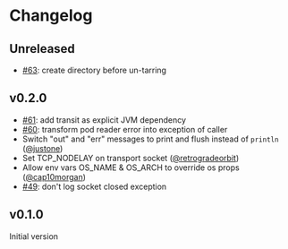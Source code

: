 # Changelog

## Unreleased

- [#63](https://github.com/babashka/pods/issues/63): create directory before un-tarring

## v0.2.0

- [#61](https://github.com/babashka/pods/issues/61): add transit as explicit JVM dependency
- [#60](https://github.com/babashka/pods/issues/60): transform pod reader error into exception of caller
- Switch "out" and "err" messages to print and flush instead of `println` ([@justone](https://github.com/justone))
- Set TCP_NODELAY on transport socket ([@retrogradeorbit](https://github.com/retrogradeorbit))
-  Allow env vars OS_NAME & OS_ARCH to override os props ([@cap10morgan](https://github.com/cap10morgan))
- [#49](https://github.com/babashka/pods/issues/49): don't log socket closed exception

## v0.1.0

Initial version
